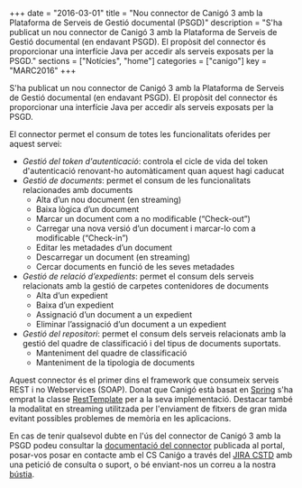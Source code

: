 +++
date        = "2016-03-01"
title       = "Nou connector de Canigó 3 amb la Plataforma de Serveis de Gestió documental (PSGD)"
description = "S'ha publicat un nou connector de Canigó 3 amb la Plataforma de Serveis de Gestió documental (en endavant PSGD). El propòsit del connector és proporcionar una interfície Java per accedir als serveis exposats per la PSGD."
sections    = ["Notícies", "home"]
categories  = ["canigo"]
key         = "MARC2016"
+++

S'ha publicat un nou connector de Canigó 3 amb la Plataforma de Serveis de Gestió documental (en endavant PSGD). El propòsit del connector és proporcionar una interfície Java per accedir als serveis exposats per la PSGD.

El connector permet el consum de totes les funcionalitats oferides per aquest servei:

* _Gestió del token d'autenticació_: controla el cicle de vida del token d'autenticació renovant-ho automàticament quan aquest hagi caducat
* _Gestió de documents_: permet el consum de les funcionalitats relacionades amb documents
	- Alta d’un nou document (en streaming)
	- Baixa lògica d’un document
	- Marcar un document com a no modificable (“Check-out”)
	- Carregar una nova versió d’un document i marcar-lo com a modificable (“Check-in”)
	- Editar les metadades d’un document
	- Descarregar un document (en streaming)
	- Cercar documents en funció de les seves metadades
* _Gestió de relació d’expedients_: permet el consum dels serveis relacionats amb la gestió de carpetes contenidores de documents
	- Alta d’un expedient
	- Baixa d’un expedient
	- Assignació d’un document a un expedient
	- Eliminar l’assignació d’un document a un expedient
* _Gestió del repositori_: permet el consum dels serveis relacionats amb la gestió del quadre de classificació i del tipus de documents
suportats.
	- Manteniment del quadre de classificació
	- Manteniment de la tipologia de documents

Aquest connector és el primer dins el framework que consumeix serveis REST i no Webservices (SOAP). Donat que Canigó està basat en [Spring](https://projects.spring.io/spring-framework/) s'ha emprat la classe [RestTemplate](https://docs.spring.io/spring/docs/current/javadoc-api/org/springframework/web/client/RestTemplate.html) per a la seva implementació. Destacar també la modalitat en streaming utilitzada per l'enviament de fitxers de gran mida evitant possibles problemes de memòria en les aplicacions.

En cas de tenir qualsevol dubte en l'ús del connector de Canigó 3 amb la PSGD podeu consultar la [documentació del connector](http://canigo.ctti.gencat.cat/canigo-documentacio-versions-34-integracio/modul-psgd/) publicada al portal, posar-vos posar en contacte amb el CS Caniǵo a través del [JIRA CSTD](https://cstd.ctti.gencat.cat/jiracstd/CAN) amb una petició de consulta o suport, o bé enviant-nos un correu a la nostra [bústia](mailto:oficina-tecnica.canigo.ctti@gencat.cat).
